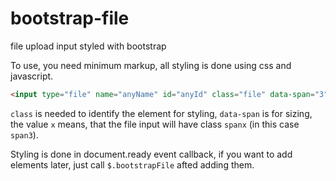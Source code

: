bootstrap-file
==============

file upload input styled with bootstrap

To use, you need minimum markup, all styling is done using css and javascript.

```html
<input type="file" name="anyName" id="anyId" class="file" data-span="3" />
```

`class` is needed to identify the element for styling,
`data-span` is for sizing, the value `x` means, that the file input will have class `spanx` (in this case `span3`).

Styling is done in document.ready event callback, if you want to add elements later, just call `$.bootstrapFile` afted adding them.
